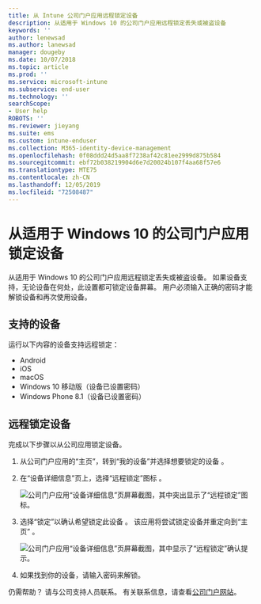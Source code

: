 ```yaml
---
title: 从 Intune 公司门户应用远程锁定设备
description: 从适用于 Windows 10 的公司门户应用远程锁定丢失或被盗设备
keywords: ''
author: lenewsad
ms.author: lanewsad
manager: dougeby
ms.date: 10/07/2018
ms.topic: article
ms.prod: ''
ms.service: microsoft-intune
ms.subservice: end-user
ms.technology: ''
searchScope:
- User help
ROBOTS: ''
ms.reviewer: jieyang
ms.suite: ems
ms.custom: intune-enduser
ms.collection: M365-identity-device-management
ms.openlocfilehash: 0f08ddd24d5aa8f7238af42c81ee2999d875b584
ms.sourcegitcommit: ebf72b038219904d6e7d20024b107f4aa68f57e6
ms.translationtype: MTE75
ms.contentlocale: zh-CN
ms.lasthandoff: 12/05/2019
ms.locfileid: "72508487"
---
```

# <a name="lock-your-device-from-the-company-portal-app-for-windows-10"></a>从适用于 Windows 10 的公司门户应用锁定设备

从适用于 Windows 10 的公司门户应用远程锁定丢失或被盗设备。 如果设备支持，无论设备在何处，此设置都可锁定设备屏幕。 用户必须输入正确的密码才能解锁设备和再次使用设备。

## <a name="supported-devices"></a>支持的设备

运行以下内容的设备支持远程锁定：  

* Android
* iOS
* macOS
* Windows 10 移动版（设备已设置密码）
* Windows Phone 8.1（设备已设置密码） 
  
## <a name="remote-lock-device"></a>远程锁定设备
完成以下步骤以从公司应用锁定设备。  

1. 从公司门户应用的“主页”，转到“我的设备”并选择想要锁定的设备   。

2. 在“设备详细信息”页上，选择“远程锁定”图标   。  


   ![公司门户应用“设备详细信息”页屏幕截图，其中突出显示了“远程锁定”图标。](./media/1804_remote_lock_Windows_CPapp_05.png)  

3. 选择“锁定”以确认希望锁定此设备  。 该应用将尝试锁定设备并重定向到“主页”  。  


   ![公司门户应用“设备详细信息”页屏幕截图，其中显示了“远程锁定”确认提示。](./media/1804_remote_lock_Windows_CPapp_06.png)  

4. 如果找到你的设备，请输入密码来解锁。  

仍需帮助？ 请与公司支持人员联系。 有关联系信息，请查看[公司门户网站](https://go.microsoft.com/fwlink/?linkid=2010980)。
